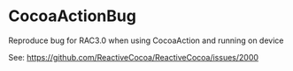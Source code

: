 # CocoaActionBug
Reproduce bug for RAC3.0 when using CocoaAction and running on device

See: https://github.com/ReactiveCocoa/ReactiveCocoa/issues/2000
